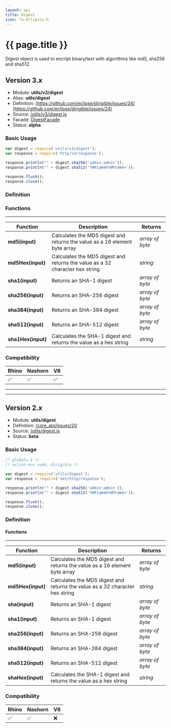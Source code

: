 ```yaml
---
layout: api
title: Digest
icon: fa-ellipsis-h
---
```


{{ page.title }}
===

Digest object is used to encript binary/text with algorithms like md5, sha256 and sha512.


Version 3.x
---

- Module: **utils/v3/digest**
- Alias: **utils/digest**
- Definition: [https://github.com/eclipse/dirigible/issues/24](https://github.com/eclipse/dirigible/issues/24)
- Source: [/utils/v3/digest.js](https://github.com/dirigiblelabs/api-v3-utils/blob/master/utils/v3/digest.js)
- Facade: [DigestFacade](https://github.com/eclipse/dirigible/blob/master/api/api-facades/api-utils/src/main/java/org/eclipse/dirigible/api/v3/utils/DigestFacade.java)
- Status: **alpha**


### Basic Usage

```javascript
var digest = require('utils/v3/digest');
var response = require('http/v3/response');

response.println("" + digest.sha256('admin:admin'));
response.println("" + digest.sha512('YWRtaW46YWRtaW4='));

response.flush();
response.close();
```





### Definition

### Functions

---

Function     | Description | Returns
------------ | ----------- | --------
**md5(input)**   | Calculates the MD5 digest and returns the value as a 16 element byte array | *array of byte*
**md5Hex(input)**   | Calculates the MD5 digest and returns the value as a 32 character hex string | *string*
**sha1(input)**   | Returns an SHA-1 digest | *array of byte*
**sha256(input)**   | Returns an SHA-256 digest | *array of byte*
**sha384(input)**   | Returns an SHA-384 digest | *array of byte*
**sha512(input)**   | Returns an SHA-512 digest | *array of byte*
**sha1Hex(input)**   | Calculates the SHA-1 digest and returns the value as a hex string | *string*




### Compatibility

Rhino | Nashorn | V8
----- | ------- | --------
 ✅  | ✅  | ✅
 
 
 ---
 
 ---
 
 
 Version 2.x
---


- Module: **utils/digest**
- Definition: [/core_api/issues/20](https://github.com/dirigiblelabs/core_api/issues/20)
- Source: [/utils/digest.js](https://github.com/dirigiblelabs/core_api/blob/master/core_api/ScriptingServices/utils/digest.js)
- Status: **beta**

### Basic Usage

```javascript
/* globals $ */
/* eslint-env node, dirigible */

var digest = require('utils/digest');
var response = require('net/http/response');

response.println("" + digest.sha256('admin:admin'));
response.println("" + digest.sha512('YWRtaW46YWRtaW4='));

response.flush();
response.close();
```





### Definition

#### Functions

---

Function     | Description | Returns
------------ | ----------- | --------
**md5(input)**   | Calculates the MD5 digest and returns the value as a 16 element byte array | *array of byte*
**md5Hex(input)**   | Calculates the MD5 digest and returns the value as a 32 character hex string | *string*
**sha(input)**   | Returns an SHA-1 digest | *array of byte*
**sha1(input)**   | Returns an SHA-1 digest | *array of byte*
**sha256(input)**   | Returns an SHA-256 digest | *array of byte*
**sha384(input)**   | Returns an SHA-384 digest | *array of byte*
**sha512(input)**   | Returns an SHA-512 digest | *array of byte*
**shaHex(input)**   | Calculates the SHA-1 digest and returns the value as a hex string | *string*




### Compatibility

Rhino | Nashorn | V8
----- | ------- | --------
 ✅  | ✅  | ❌

